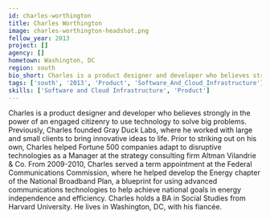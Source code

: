 ```yaml
---
id: charles-worthington
title: Charles Worthington
image: charles-worthington-headshot.png
fellow_year: 2013
project: []
agency: []
hometown: Washington, DC
region: south
bio_short: Charles is a product designer and developer who believes strongly in the power of an engaged citizenry to use technology to solve big problems.
tags: ['south', '2013', 'Product', 'Software_And_Cloud_Infrastructure']
skills: ['Software and Cloud Infrastructure', 'Product']
---
```


Charles is a product designer and developer who believes strongly in the power of an engaged citizenry to use technology to solve big problems.  Previously, Charles founded Gray Duck Labs, where he worked with large and small clients to bring innovative ideas to life.  Prior to striking out on his own, Charles helped Fortune 500 companies adapt to disruptive technologies as a Manager at the strategy consulting firm Altman Vilandrie & Co.  From 2009-2010, Charles served a term appointment at the Federal Communications Commission, where he helped develop the Energy chapter of the National Broadband Plan, a blueprint for using advanced communications technologies to help achieve national goals in energy independence and efficiency.  Charles holds a BA in Social Studies from Harvard University.  He lives in Washington, DC, with his fiancée.
